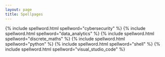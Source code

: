 ```yaml
---
layout: page
title: Spellpages
---
```


{% include spellword.html spellword="cybersecurity" %}
{% include spellword.html spellword="data_analytics" %}
{% include spellword.html spellword="discrete_maths" %}
{% include spellword.html spellword="python" %}
{% include spellword.html spellword="shell" %}
{% include spellword.html spellword="visual_studio_code" %}
